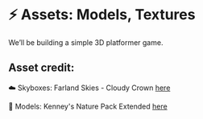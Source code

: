 # :zap:   Assets: Models, Textures

 We’ll be building a simple 3D platformer game.

## Asset credit:

:cloud:   Skyboxes: Farland Skies - Cloudy Crown  [here]( https://assetstore.unity.com/packages/2d/textures-materials/sky/farland-skies-cloudy-crown-60004)
 
 :hibiscus:   Models: Kenney's Nature Pack Extended [here](https://kenney.nl/assets/nature-pack-extended)

